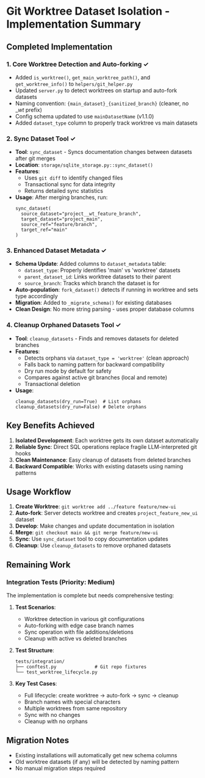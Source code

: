 # Git Worktree Dataset Isolation - Implementation Summary

## Completed Implementation

### 1. Core Worktree Detection and Auto-forking ✓
- Added `is_worktree()`, `get_main_worktree_path()`, and `get_worktree_info()` to `helpers/git_helper.py`
- Updated `server.py` to detect worktrees on startup and auto-fork datasets
- Naming convention: `{main_dataset}_{sanitized_branch}` (cleaner, no __wt_ prefix)
- Config schema updated to use `mainDatasetName` (v1.1.0)
- Added `dataset_type` column to properly track worktree vs main datasets

### 2. Sync Dataset Tool ✓
- **Tool**: `sync_dataset` - Syncs documentation changes between datasets after git merges
- **Location**: `storage/sqlite_storage.py::sync_dataset()`
- **Features**:
  - Uses `git diff` to identify changed files
  - Transactional sync for data integrity
  - Returns detailed sync statistics
- **Usage**: After merging branches, run:
  ```
  sync_dataset(
    source_dataset="project__wt_feature_branch",
    target_dataset="project_main",
    source_ref="feature/branch",
    target_ref="main"
  )
  ```

### 3. Enhanced Dataset Metadata ✓
- **Schema Update**: Added columns to `dataset_metadata` table:
  - `dataset_type`: Properly identifies 'main' vs 'worktree' datasets
  - `parent_dataset_id`: Links worktree datasets to their parent
  - `source_branch`: Tracks which branch the dataset is for
- **Auto-population**: `fork_dataset()` detects if running in worktree and sets type accordingly
- **Migration**: Added to `_migrate_schema()` for existing databases
- **Clean Design**: No more string parsing - uses proper database columns

### 4. Cleanup Orphaned Datasets Tool ✓
- **Tool**: `cleanup_datasets` - Finds and removes datasets for deleted branches
- **Features**:
  - Detects orphans via `dataset_type = 'worktree'` (clean approach)
  - Falls back to naming pattern for backward compatibility
  - Dry run mode by default for safety
  - Compares against active git branches (local and remote)
  - Transactional deletion
- **Usage**:
  ```
  cleanup_datasets(dry_run=True)  # List orphans
  cleanup_datasets(dry_run=False) # Delete orphans
  ```

## Key Benefits Achieved

1. **Isolated Development**: Each worktree gets its own dataset automatically
2. **Reliable Sync**: Direct SQL operations replace fragile LLM-interpreted git hooks
3. **Clean Maintenance**: Easy cleanup of datasets from deleted branches
4. **Backward Compatible**: Works with existing datasets using naming patterns

## Usage Workflow

1. **Create Worktree**: `git worktree add ../feature feature/new-ui`
2. **Auto-fork**: Server detects worktree and creates `project_feature_new_ui` dataset
3. **Develop**: Make changes and update documentation in isolation
4. **Merge**: `git checkout main && git merge feature/new-ui`
5. **Sync**: Use `sync_dataset` tool to copy documentation updates
6. **Cleanup**: Use `cleanup_datasets` to remove orphaned datasets

## Remaining Work

### Integration Tests (Priority: Medium)
The implementation is complete but needs comprehensive testing:

1. **Test Scenarios**:
   - Worktree detection in various git configurations
   - Auto-forking with edge case branch names
   - Sync operation with file additions/deletions
   - Cleanup with active vs deleted branches

2. **Test Structure**:
   ```
   tests/integration/
   ├── conftest.py              # Git repo fixtures
   └── test_worktree_lifecycle.py
   ```

3. **Key Test Cases**:
   - Full lifecycle: create worktree → auto-fork → sync → cleanup
   - Branch names with special characters
   - Multiple worktrees from same repository
   - Sync with no changes
   - Cleanup with no orphans

## Migration Notes

- Existing installations will automatically get new schema columns
- Old worktree datasets (if any) will be detected by naming pattern
- No manual migration steps required